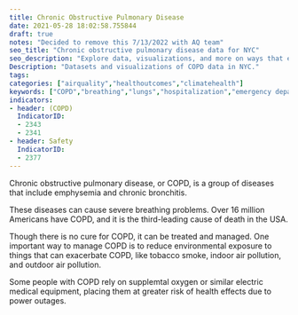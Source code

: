 ```yaml
---
title: Chronic Obstructive Pulmonary Disease
date: 2021-05-28 18:02:58.755844
draft: true
notes: "Decided to remove this 7/13/2022 with AQ team"
seo_title: "Chronic obstructive pulmonary disease data for NYC"
seo_description: "Explore data, visualizations, and more on ways that environments shape health in New York City's neighborhoods."
Description: "Datasets and visualizations of COPD data in NYC."
tags: 
categories: ["airquality","healthoutcomes","climatehealth"]
keywords: ["COPD","breathing","lungs","hospitalization","emergency department visits","smoking"]
indicators:
- header: (COPD)
  IndicatorID:
  - 2343
  - 2341
- header: Safety
  IndicatorID: 
  - 2377
---
```


Chronic obstructive pulmonary disease, or COPD, is a group of diseases that include emphysemia and chronic bronchitis.

These diseases can cause severe breathing problems. Over 16 million Americans have COPD, and it is the third-leading cause of death in the USA. 

Though there is no cure for COPD, it can be treated and managed. One important way to manage COPD is to reduce environmental exposure to things that can exacerbate COPD, like tobacco smoke, indoor air pollution, and outdoor air pollution. 

Some people with COPD rely on supplemtal oxygen or similar electric medical equipment, placing them at greater risk of health effects due to power outages. 